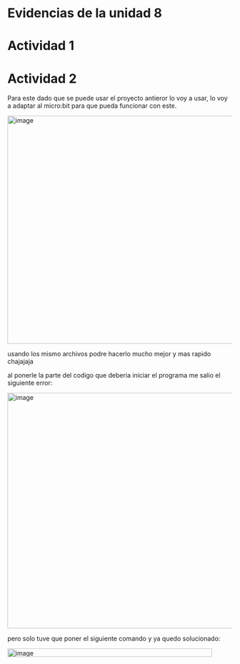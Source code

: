 
# Evidencias de la unidad 8


# Actividad 1  


# Actividad 2  

Para este dado que se puede usar el proyecto antieror lo voy a usar, lo voy a adaptar al micro:bit para que pueda funcionar con este.

<img width="1025" height="511" alt="image" src="https://github.com/user-attachments/assets/17ddd1f9-be5d-478b-8f1b-f042ca14146a" />

usando los mismo archivos podre hacerlo mucho mejor y mas rapido chajajaja 

al ponerle la parte del codigo que deberia iniciar el programa me salio el siguiente error:

<img width="671" height="528" alt="image" src="https://github.com/user-attachments/assets/331db7f2-ceee-4b74-a0e8-7f0ec6034713" />

pero solo tuve que poner el siguiente comando y ya quedo solucionado:

<img width="458" height="19" alt="image" src="https://github.com/user-attachments/assets/f693c1d4-2745-4cd6-a66f-9471587b7c2c" />
